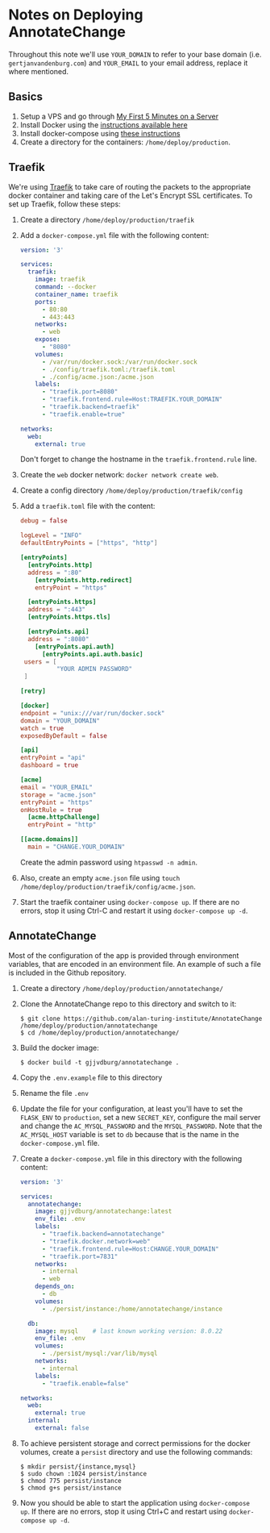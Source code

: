 # Notes on Deploying AnnotateChange

Throughout this note we'll use ``YOUR_DOMAIN`` to refer to your base domain 
(i.e. ``gertjanvandenburg.com``) and ``YOUR_EMAIL`` to your email address, 
replace it where mentioned.

## Basics

1. Setup a VPS and go through [My First 5 Minutes on a 
   Server](https://plusbryan.com/my-first-5-minutes-on-a-server-or-essential-security-for-linux-servers)
1. Install Docker using the [instructions available 
   here](https://docs.docker.com/install/linux/docker-ce/ubuntu/)
1. Install docker-compose using [these 
   instructions](https://docs.docker.com/compose/install/)
1. Create a directory for the containers: ``/home/deploy/production``.

## Traefik

We're using [Traefik](https://traefik.io/) to take care of routing the packets 
to the appropriate docker container and taking care of the Let's Encrypt SSL 
certificates. To set up Traefik, follow these steps:

1. Create a directory ``/home/deploy/production/traefik``
1. Add a ``docker-compose.yml`` file with the following content:

   ```yaml
   version: '3'

   services:
     traefik:
       image: traefik
       command: --docker
       container_name: traefik
       ports:
         - 80:80
         - 443:443
       networks:
         - web
       expose:
         - "8080"
       volumes:
         - /var/run/docker.sock:/var/run/docker.sock
         - ./config/traefik.toml:/traefik.toml
         - ./config/acme.json:/acme.json
       labels:
         - "traefik.port=8080"
         - "traefik.frontend.rule=Host:TRAEFIK.YOUR_DOMAIN"
         - "traefik.backend=traefik"
         - "traefik.enable=true"

   networks:
     web:
       external: true
   ```

   Don't forget to change the hostname in the ``traefik.frontend.rule`` line.

1. Create the ``web`` docker network: ``docker network create web``.
1. Create a config directory ``/home/deploy/production/traefik/config``
1. Add a ``traefik.toml`` file with the content:

   ```toml
   debug = false

   logLevel = "INFO"
   defaultEntryPoints = ["https", "http"]

   [entryPoints]
     [entryPoints.http]
     address = ":80"
       [entryPoints.http.redirect]
       entryPoint = "https"

     [entryPoints.https]
     address = ":443"
     [entryPoints.https.tls]

     [entryPoints.api]
     address = ":8080"
       [entryPoints.api.auth]
         [entryPoints.api.auth.basic]
   	users = [
             "YOUR ADMIN PASSWORD"
   	]

   [retry]

   [docker]
   endpoint = "unix:///var/run/docker.sock"
   domain = "YOUR_DOMAIN"
   watch = true
   exposedByDefault = false

   [api]
   entryPoint = "api"
   dashboard = true

   [acme]
   email = "YOUR_EMAIL"
   storage = "acme.json"
   entryPoint = "https"
   onHostRule = true
     [acme.httpChallenge]
     entryPoint = "http"

   [[acme.domains]]
     main = "CHANGE.YOUR_DOMAIN"
   ```
   Create the admin password using ``htpasswd -n admin``.
1. Also, create an empty ``acme.json`` file using ``touch 
   /home/deploy/production/traefik/config/acme.json``.
1. Start the traefik container using ``docker-compose up``. If there are no 
   errors, stop it using Ctrl-C and restart it using ``docker-compose up -d``.

## AnnotateChange

Most of the configuration of the app is provided through environment 
variables, that are encoded in an environment file. An example of such a file 
is included in the Github repository.

1. Create a directory ``/home/deploy/production/annotatechange/``
1. Clone the AnnotateChange repo to this directory and switch to it:
   ```
   $ git clone https://github.com/alan-turing-institute/AnnotateChange /home/deploy/production/annotatechange
   $ cd /home/deploy/production/annotatechange/
   ```
1. Build the docker image:
   ```
   $ docker build -t gjjvdburg/annotatechange .
   ```
1. Copy the ``.env.example`` file to this directory
1. Rename the file ``.env``
1. Update the file for your configuration, at least you'll have to set the 
   ``FLASK_ENV`` to ``production``, set a new ``SECRET_KEY``, configure the 
   mail server and change the ``AC_MYSQL_PASSWORD`` and the 
   ``MYSQL_PASSWORD``. Note that the ``AC_MYSQL_HOST`` variable is set to 
   ``db`` because that is the name in the ``docker-compose.yml`` file.
1. Create a ``docker-compose.yml`` file in this directory with the following 
   content:

   ```yaml
   version: '3'

   services:
     annotatechange:
       image: gjjvdburg/annotatechange:latest
       env_file: .env
       labels:
         - "traefik.backend=annotatechange"
         - "traefik.docker.network=web"
         - "traefik.frontend.rule=Host:CHANGE.YOUR_DOMAIN"
         - "traefik.port=7831"
       networks:
         - internal
         - web
       depends_on:
         - db
       volumes:
         - ./persist/instance:/home/annotatechange/instance

     db:
       image: mysql    # last known working version: 8.0.22
       env_file: .env
       volumes:
         - ./persist/mysql:/var/lib/mysql
       networks:
         - internal
       labels:
         - "traefik.enable=false"

   networks:
     web:
       external: true
     internal:
       external: false
   ```

1. To achieve persistent storage and correct permissions for the docker 
   volumes, create a ``persist`` directory and use the following commands:

   ```
   $ mkdir persist/{instance,mysql}
   $ sudo chown :1024 persist/instance
   $ chmod 775 persist/instance
   $ chmod g+s persist/instance
   ```
1. Now you should be able to start the application using ``docker-compose 
   up``. If there are no errors, stop it using Ctrl+C and restart using 
   ``docker-compose up -d``.
